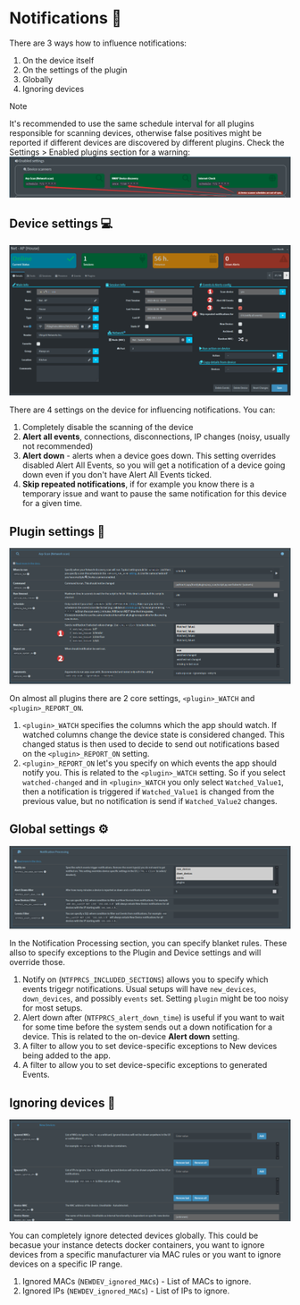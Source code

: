 # Notifications 📧

There are 3 ways how to influence notifications:

1. On the device itself
2. On the settings of the plugin
3. Globally
4. Ignoring devices

> [!NOTE]
> It's recommended to use the same schedule interval for all plugins responsible for scanning devices, otherwise false positives might be reported if different devices are discovered by different plugins. Check the Settings > Enabled plugins section for a warning:
> ![Schedules out-of-sync](/docs/img/NOTIFICATIONS/Schedules_out-of-sync.png)


## Device settings 💻

![Device notification settings](/docs/img/NOTIFICATIONS/Device-notification-settings.png)

There are 4 settings on the device for influencing notifications. You can:

1. Completely disable the scanning of the device
2. **Alert all events**, connections, disconnections, IP changes (noisy, usually not recommended)
3. **Alert down** - alerts when a device goes down. This setting overrides disabled Alert All Events, so you will get a notification of a device going down even if you don't have Alert All Events ticked.
4. **Skip repeated notifications**, if for example you know there is a temporary issue and want to pause the same notification for this device for a given time.

## Plugin settings 🔌

![Plugin notification settings](/docs/img/NOTIFICATIONS/Plugin-notification-settings.png)

On almost all plugins there are 2 core settings, `<plugin>_WATCH` and `<plugin>_REPORT_ON`. 

1. `<plugin>_WATCH` specifies the columns which the app should watch. If watched columns change the device state is considered changed. This changed status is then used to decide to send out notifications based on the `<plugin>_REPORT_ON` setting. 
2. `<plugin>_REPORT_ON` let's you specify on which events the app should notify you. This is related to the `<plugin>_WATCH` setting. So if you select `watched-changed` and in `<plugin>_WATCH` you only select `Watched_Value1`, then a notification is triggered if `Watched_Value1` is changed from the previous value, but no notification is send if `Watched_Value2` changes. 

## Global settings ⚙

![Global notification settings](/docs/img/NOTIFICATIONS/Global-notification-settings.png)

In the Notification Processing section, you can specify blanket rules. These allso to specify exceptions to the Plugin and Device settings and will override those.

1. Notify on (`NTFPRCS_INCLUDED_SECTIONS`) allows you to specify which events trigegr notifications. Usual setups will have `new_devices`, `down_devices`, and possibly `events` set. Setting `plugin` might be too noisy for most setups.
2. Alert down after (`NTFPRCS_alert_down_time`) is useful if you want to wait for some time before the system sends out a down notification for a device. This is related to the on-device **Alert down** setting.
3. A filter to allow you to set device-specific exceptions to New devices being added to the app.
4. A filter to allow you to set device-specific exceptions to generated Events.

## Ignoring devices 🛑

![Ignoring new devices](/docs/img/NOTIFICATIONS/NEWDEV_ignores.png)

You can completely ignore detected devices globally. This could be becasue your instance detects docker containers, you want to ignore devices from a specific manufacturer via MAC rules or you want to ignore devices on a specific IP range. 

1. Ignored MACs (`NEWDEV_ignored_MACs`) - List of MACs to ignore.
2. Ignored IPs (`NEWDEV_ignored_MACs`) - List of IPs to ignore. 